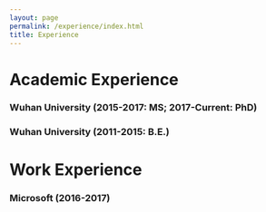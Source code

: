 ```yaml
---
layout: page
permalink: /experience/index.html
title: Experience
---
```

<!---->
# Academic Experience

### Wuhan University (2015-2017: MS; 2017-Current: PhD)

### Wuhan University (2011-2015: B.E.)


# Work Experience

### Microsoft (2016-2017)



